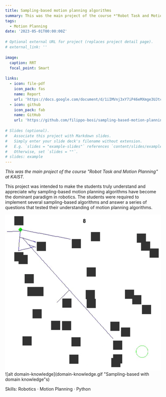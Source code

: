 ```yaml
---
title: Sampling-based motion planning algorithms
summary: This was the main project of the course *"Robot Task and Motion Planning"* at KAIST. This project was intended to make the students truly understand and appreciate why sampling-based motion planning algorithms have become the dominant paradigm in robotics. The students were required to implement several sampling-based algorithms and answer a series of questions that tested their understanding of motion planning algorithms.
tags:
  - Motion Planning
date: '2023-05-01T00:00:00Z'

# Optional external URL for project (replaces project detail page).
# external_link: ''

image:
  caption: RRT
  focal_point: Smart

links:
  - icon: file-pdf
    icon_pack: fas
    name: Report
    url: 'https://docs.google.com/document/d/1iIMVnj3xY7iP46eMXmge3UJtcoLJc9_1y0XWvUjkjMI/view'
  - icon: github
    icon_pack: fab
    name: GitHub
    url: 'https://github.com/filippo-bosi/sampling-based-motion-planning'

# Slides (optional).
#   Associate this project with Markdown slides.
#   Simply enter your slide deck's filename without extension.
#   E.g. `slides = "example-slides"` references `content/slides/example-slides.md`.
#   Otherwise, set `slides = ""`.
# slides: example
---
```


*This was the main project of the course "Robot Task and Motion Planning" at KAIST.*

This project was intended to make the students truly understand and appreciate why sampling-based motion planning algorithms have become the dominant paradigm in robotics. The students were required to implement several sampling-based algorithms and answer a series of questions that tested their understanding of motion planning algorithms.

![alt sampling-based](sampling-based.gif "Sampling-based algorithm")
![alt domain-knowledge](domain-knowledge.gif "Sampling-based with domain knowledge"s)

Skills: Robotics · Motion Planning · Python